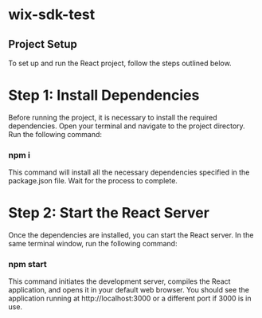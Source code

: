 # wix-sdk-test
## Project Setup
To set up and run the React project, follow the steps outlined below.

# Step 1: Install Dependencies
Before running the project, it is necessary to install the required dependencies. Open your terminal and navigate to the project directory. Run the following command:

### npm i
This command will install all the necessary dependencies specified in the package.json file. Wait for the process to complete.

# Step 2: Start the React Server
Once the dependencies are installed, you can start the React server. In the same terminal window, run the following command:

### npm start
This command initiates the development server, compiles the React application, and opens it in your default web browser. You should see the application running at http://localhost:3000 or a different port if 3000 is in use.
